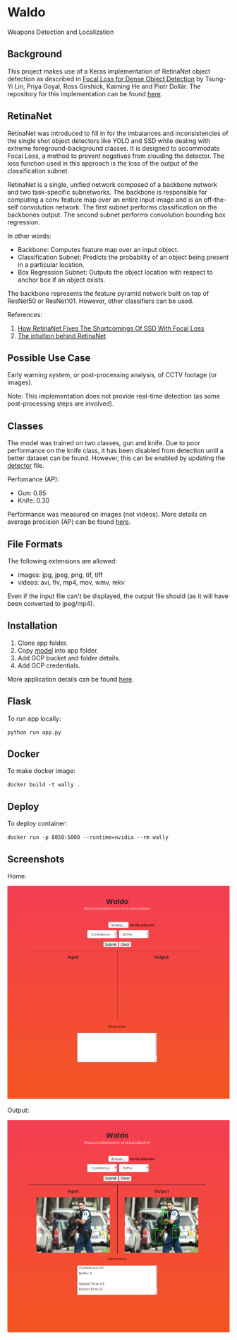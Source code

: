 # Waldo
Weapons Detection and Localization

## Background
This project makes use of a Keras implementation of RetinaNet object detection as described in [Focal Loss for Dense Object Detection](https://arxiv.org/abs/1708.02002) by Tsung-Yi Lin, Priya Goyal, Ross Girshick, Kaiming He and Piotr Dollár. The repository for this implementation can be found [here](https://github.com/fizyr/keras-retinanet).

## RetinaNet

RetinaNet was introduced to fill in for the imbalances and inconsistencies of the single shot object detectors like YOLO and SSD while dealing with extreme foreground-background classes. It is designed to accommodate Focal Loss, a method to prevent negatives from clouding the detector. The loss function used in this approach is the loss of the output of the classification subnet.

RetinaNet is a single, unified network composed of a backbone network and two task-specific subnetworks. The backbone is responsible for computing a conv feature map over an entire input image and is an off-the-self convolution network. The first subnet performs classification on the backbones output. The second subnet performs convolution bounding box regression.

In other words:
* Backbone: Computes feature map over an input object.
* Classification Subnet: Predicts the probability of an object being present in a particular location.
* Box Regression Subnet: Outputs the object location with respect to anchor box if an object exists.

The backbone represents the feature pyramid network built on top of ResNet50 or ResNet101. However, other classifiers can be used.

References:
1. [How RetinaNet Fixes The Shortcomings Of SSD With Focal Loss](https://www.analyticsindiamag.com/what-is-retinanet-ssd-focal-loss/)
2. [The intuition behind RetinaNet](https://medium.com/@14prakash/the-intuition-behind-retinanet-eb636755607d) 

## Possible Use Case
Early warning system, or post-processing analysis, of CCTV footage (or images).

Note: This implementation does not provide real-time detection (as some post-processing steps are involved).

## Classes
The model was trained on two classes, gun and knife. Due to poor performance on the knife class, it has been disabled from detection  until a better dataset can be found. However, this can be enabled by updating the [detector](https://github.com/luisra/waldo/blob/master/app/detector.py) file.

Perfomance (AP):
* Gun: 0.85
* Knife: 0.30

Performance was measured on images (not videos). More details on average precision (AP) can be found [here](https://github.com/luisra/waldo/tree/master/model).

## File Formats
The following extensions are allowed:
* images: jpg, jpeg, png, tif, tiff
* videos: avi, flv, mp4, mov, wmv, mkv

Even if the input file can't be displayed, the output file should (as it will have been converted to jpeg/mp4).

## Installation
1. Clone app folder.
2. Copy [model](https://github.com/luisra/waldo/blob/master/model/model50.h5) into app folder.
3. Add GCP bucket and folder details.
4. Add GCP credentials.

More application details can be found [here](https://github.com/luisra/waldo/tree/master/app).

## Flask
To run app locally:
```
python run app.py
```

## Docker
To make docker image:
```
docker build -t wally .
```

## Deploy
To deploy container:
```
docker run -p 8050:5000 --runtime=nvidia --rm wally 
```

## Screenshots

Home:

<img src="https://github.com/luisra/waldo/blob/master/screenshots/ScreenOne.png" width="625">


Output:

<img src="https://github.com/luisra/waldo/blob/master/screenshots/ScreenTwo.png" width="625">
